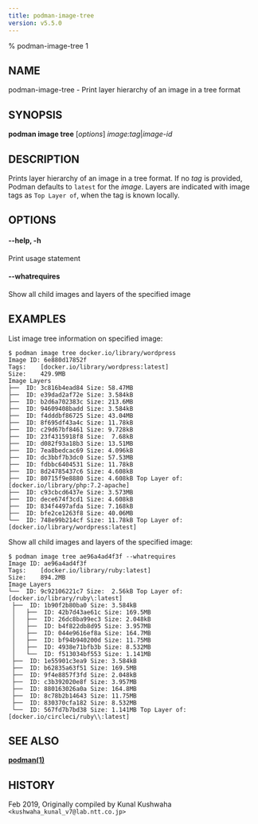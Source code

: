 ```yaml
---
title: podman-image-tree
version: v5.5.0
---
```


% podman-image-tree 1

## NAME
podman\-image\-tree - Print layer hierarchy of an image in a tree format

## SYNOPSIS
**podman image tree** [*options*] *image:tag*|*image-id*


## DESCRIPTION
Prints layer hierarchy of an image in a tree format.
If no *tag* is provided, Podman defaults to `latest` for the *image*.
Layers are indicated with image tags as `Top Layer of`, when the tag is known locally.
## OPTIONS

#### **--help**, **-h**

Print usage statement

#### **--whatrequires**

Show all child images and layers of the specified image

## EXAMPLES

List image tree information on specified image:
```
$ podman image tree docker.io/library/wordpress
Image ID: 6e880d17852f
Tags:    [docker.io/library/wordpress:latest]
Size:    429.9MB
Image Layers
├──  ID: 3c816b4ead84 Size: 58.47MB
├──  ID: e39dad2af72e Size: 3.584kB
├──  ID: b2d6a702383c Size: 213.6MB
├──  ID: 94609408badd Size: 3.584kB
├──  ID: f4dddbf86725 Size: 43.04MB
├──  ID: 8f695df43a4c Size: 11.78kB
├──  ID: c29d67bf8461 Size: 9.728kB
├──  ID: 23f4315918f8 Size:  7.68kB
├──  ID: d082f93a18b3 Size: 13.51MB
├──  ID: 7ea8bedcac69 Size: 4.096kB
├──  ID: dc3bbf7b3dc0 Size: 57.53MB
├──  ID: fdbbc6404531 Size: 11.78kB
├──  ID: 8d24785437c6 Size: 4.608kB
├──  ID: 80715f9e8880 Size: 4.608kB Top Layer of: [docker.io/library/php:7.2-apache]
├──  ID: c93cbcd6437e Size: 3.573MB
├──  ID: dece674f3cd1 Size: 4.608kB
├──  ID: 834f4497afda Size: 7.168kB
├──  ID: bfe2ce1263f8 Size: 40.06MB
└──  ID: 748e99b214cf Size: 11.78kB Top Layer of: [docker.io/library/wordpress:latest]
```

Show all child images and layers of the specified image:
```
$ podman image tree ae96a4ad4f3f --whatrequires
Image ID: ae96a4ad4f3f
Tags:    [docker.io/library/ruby:latest]
Size:    894.2MB
Image Layers
└──  ID: 9c92106221c7 Size:  2.56kB Top Layer of: [docker.io/library/ruby\:latest]
 ├──  ID: 1b90f2b80ba0 Size: 3.584kB
 │   ├──  ID: 42b7d43ae61c Size: 169.5MB
 │   ├──  ID: 26dc8ba99ec3 Size: 2.048kB
 │   ├──  ID: b4f822db8d95 Size: 3.957MB
 │   ├──  ID: 044e9616ef8a Size: 164.7MB
 │   ├──  ID: bf94b940200d Size: 11.75MB
 │   ├──  ID: 4938e71bfb3b Size: 8.532MB
 │   └──  ID: f513034bf553 Size: 1.141MB
 ├──  ID: 1e55901c3ea9 Size: 3.584kB
 ├──  ID: b62835a63f51 Size: 169.5MB
 ├──  ID: 9f4e8857f3fd Size: 2.048kB
 ├──  ID: c3b392020e8f Size: 3.957MB
 ├──  ID: 880163026a0a Size: 164.8MB
 ├──  ID: 8c78b2b14643 Size: 11.75MB
 ├──  ID: 830370cfa182 Size: 8.532MB
 └──  ID: 567fd7b7bd38 Size: 1.141MB Top Layer of: [docker.io/circleci/ruby\\:latest]

```


## SEE ALSO
**[podman(1)](podman.1.md)**

## HISTORY
Feb 2019, Originally compiled by Kunal Kushwaha `<kushwaha_kunal_v7@lab.ntt.co.jp>`
